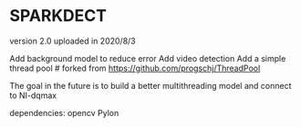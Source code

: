 # SPARKDECT
version 2.0 uploaded in 2020/8/3 

Add background model to reduce error
Add video detection
Add a simple thread pool # forked from https://github.com/progschj/ThreadPool 

The goal in the future is to build a better multithreading model and connect to NI-dqmax

dependencies:
  opencv
  Pylon
  
